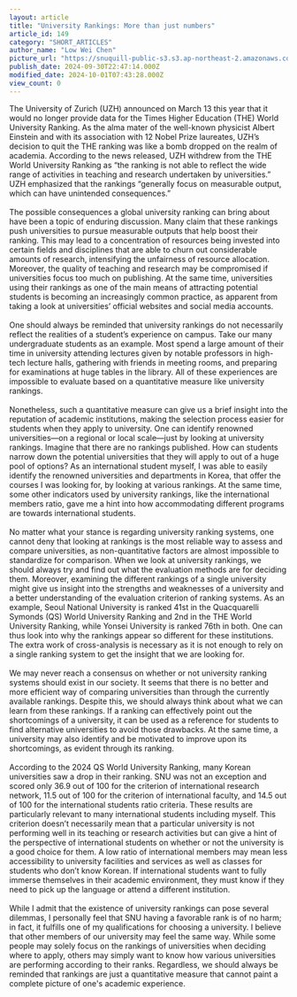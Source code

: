 ```yaml
---
layout: article
title: "University Rankings: More than just numbers"
article_id: 149
category: "SHORT_ARTICLES"
author_name: "Low Wei Chen"
picture_url: "https://snuquill-public-s3.s3.ap-northeast-2.amazonaws.com/photo/article/3271ab95-ed0a-4769-af42-b7a757cff30d.png"
publish_date: 2024-09-30T22:47:14.000Z
modified_date: 2024-10-01T07:43:28.000Z
view_count: 0
---
```


The University of Zurich (UZH) announced on March 13 this year that it would no longer provide data for the Times Higher Education (THE) World University Ranking. As the alma mater of the well-known physicist Albert Einstein and with its association with 12 Nobel Prize laureates, UZH’s decision to quit the THE ranking was like a bomb dropped on the realm of academia. According to the news released, UZH withdrew from the THE World University Ranking as “the  ranking is not able to reflect the wide range of activities in teaching and research undertaken by universities.” UZH emphasized that the rankings “generally focus on measurable output, which can have unintended consequences.”<br><br>The possible consequences a global university ranking can bring about have been a topic of enduring discussion. Many claim that these rankings push universities to pursue measurable outputs that help boost their ranking. This may lead to a concentration of resources being invested into certain fields and disciplines that are able to churn out considerable amounts of research, intensifying the unfairness of resource allocation. Moreover, the quality of teaching and research may be compromised if universities focus too much on publishing. At the same time, universities using their rankings as one of the main means of attracting potential students is becoming an increasingly common practice, as apparent from taking a look at universities’ official websites and social media accounts.<br><br>One should always be reminded that university rankings do not necessarily reflect the realities of a student’s experience on campus. Take our many undergraduate students as an example. Most spend a large amount of their time in university attending lectures given by notable professors in high-tech lecture halls, gathering with friends in meeting rooms, and preparing for examinations at huge tables in the library. All of these experiences are impossible to evaluate based on a quantitative measure like university rankings.<br><br>Nonetheless, such a quantitative measure can give us a brief insight into the reputation of academic institutions, making the selection process easier for students when they apply to university. One can identify renowned universities—on a regional or local scale—just by looking at university rankings. Imagine that there are no rankings published. How can students narrow down the potential universities that they will apply to out of a huge pool of options? As an international student myself, I was able to easily identify the renowned universities and departments in Korea, that offer the courses I was looking for, by looking at various rankings. At the same time, some other indicators used by university rankings, like the international members ratio, gave me a hint into how accommodating different programs are towards international students.<br><br>No matter what your stance is regarding university ranking systems, one cannot deny that looking at rankings is the most reliable way to assess and compare universities, as non-quantitative factors are almost impossible to standardize for comparison. When we look at university rankings, we should always try and find out what the evaluation methods are for deciding them. Moreover, examining the different rankings of a single university might give us insight into the strengths and weaknesses of a university and a better understanding of the evaluation criterion of ranking systems. As an example, Seoul National University is ranked 41st in the Quacquarelli Symonds (QS) World University Ranking and 2nd in the THE World University Ranking, while Yonsei University is ranked 76th in both. One can thus look into why the rankings appear so different for these institutions. The extra work of cross-analysis is necessary as it is not enough to rely on a single ranking system to get the insight that we are looking for.<br><br>We may never reach a consensus on whether or not university ranking systems should exist in our society. It seems that there is no better and more efficient way of comparing universities than through the currently available rankings. Despite this, we should always think about what we can learn from these rankings. If a ranking can effectively point out the shortcomings of a university, it can be used as a reference for students to find alternative universities to avoid those drawbacks. At the same time, a university may also identify and be motivated to improve upon its shortcomings, as evident through its ranking.<br><br>According to the 2024 QS World University Ranking, many Korean universities saw a drop in their ranking. SNU was not an exception and scored only 36.9 out of 100 for the criterion of international research network, 11.5 out of 100 for the criterion of international faculty, and 14.5 out of 100 for the international students ratio criteria. These results are particularly relevant to many international students including myself. This criterion doesn’t necessarily mean that a particular university is not performing well in its teaching or research activities but can give a hint of the perspective of international students on whether or not the university is a good choice for them. A low ratio of international members may mean less accessibility to university facilities and services as well as classes for students who don’t know Korean. If international students want to fully immerse themselves in their academic environment, they must know if they need to pick up the language or attend a different institution.<br><br>While I admit that the existence of university rankings can pose several dilemmas, I personally feel that SNU having a favorable rank is of no harm; in fact, it fulfills one of my qualifications for choosing a university. I believe that other members of our university may feel the same way. While some people may solely focus on the rankings of universities when deciding where to apply, others may simply want to know how various universities are performing according to their ranks. Regardless, we should always be reminded that rankings are just a quantitative measure that cannot paint a complete picture of one's academic experience.
